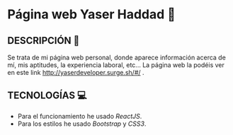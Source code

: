 # Página web Yaser Haddad :boy:

## DESCRIPCIÓN :page_with_curl:
Se trata de mi página web personal, donde aparece información acerca de mí, mis aptitudes, la experiencia laboral, etc...
La página web la podéis ver en este link http://yaserdeveloper.surge.sh/#/ .

## TECNOLOGÍAS :computer:
- Para el funcionamiento he usado *ReactJS*.
- Para los estilos he usado *Bootstrap* y *CSS3*.

